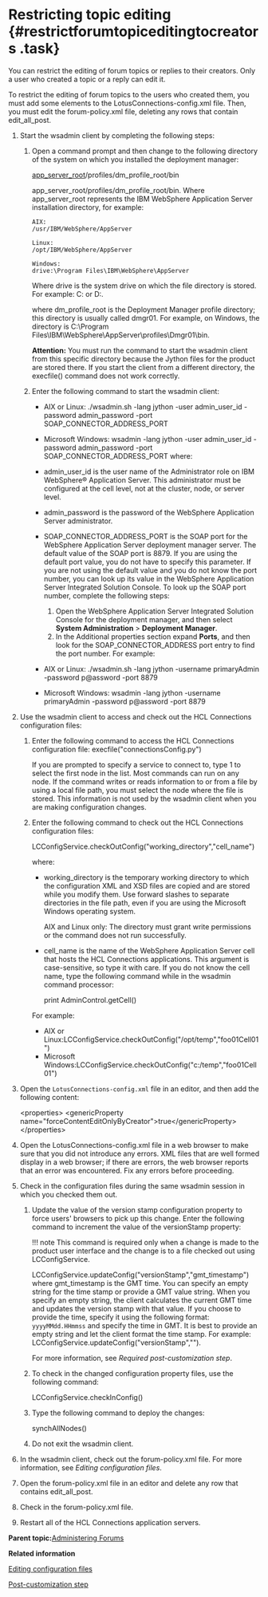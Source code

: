 # Restricting topic editing {#restrictforumtopiceditingtocreators .task}

You can restrict the editing of forum topics or replies to their creators. Only a user who created a topic or a reply can edit it.

To restrict the editing of forum topics to the users who created them, you must add some elements to the LotusConnections-config.xml file. Then, you must edit the forum-policy.xml file, deleting any rows that contain edit\_all\_post.

1.  Start the wsadmin client by completing the following steps:

    1.  Open a command prompt and then change to the following directory of the system on which you installed the deployment manager:

        [app\_server\_root](../plan/i_ovr_r_directory_conventions.md)/profiles/dm\_profile\_root/bin

        app\_server\_root/profiles/dm\_profile\_root/bin. Where app\_server\_root represents the IBM WebSphere Application Server installation directory, for example:

        ```
        AIX:
        /usr/IBM/WebSphere/AppServer
        
        ```

        ```
        Linux:
        /opt/IBM/WebSphere/AppServer
        
        ```

        ```
        Windows:
        drive:\Program Files\IBM\WebSphere\AppServer
        
        ```

        Where drive is the system drive on which the file directory is stored. For example: C: or D:.

        where dm\_profile\_root is the Deployment Manager profile directory; this directory is usually called dmgr01. For example, on Windows, the directory is C:\\Program Files\\IBM\\WebSphere\\AppServer\\profiles\\Dmgr01\\bin.

        **Attention:** You must run the command to start the wsadmin client from this specific directory because the Jython files for the product are stored there. If you start the client from a different directory, the execfile\(\) command does not work correctly.

    2.  Enter the following command to start the wsadmin client:

        -   AIX or Linux: ./wsadmin.sh -lang jython -user admin\_user\_id -password admin\_password -port SOAP\_CONNECTOR\_ADDRESS\_PORT
        -   Microsoft Windows: wsadmin -lang jython -user admin\_user\_id -password admin\_password -port SOAP\_CONNECTOR\_ADDRESS\_PORT
        where:

        -   admin\_user\_id is the user name of the Administrator role on IBM WebSphere® Application Server. This administrator must be configured at the cell level, not at the cluster, node, or server level.
        -   admin\_password is the password of the WebSphere Application Server administrator.
        -   SOAP\_CONNECTOR\_ADDRESS\_PORT is the SOAP port for the WebSphere Application Server deployment manager server. The default value of the SOAP port is 8879. If you are using the default port value, you do not have to specify this parameter. If you are not using the default value and you do not know the port number, you can look up its value in the WebSphere Application Server Integrated Solution Console. To look up the SOAP port number, complete the following steps:
            1.  Open the WebSphere Application Server Integrated Solution Console for the deployment manager, and then select **System Administration** \> **Deployment Manager**.
            2.  In the Additional properties section expand **Ports**, and then look for the SOAP\_CONNECTOR\_ADDRESS port entry to find the port number.
        For example:

        -   AIX or Linux: ./wsadmin.sh -lang jython -username primaryAdmin -password p@assword -port 8879
        -   Microsoft Windows: wsadmin -lang jython -username primaryAdmin -password p@assword -port 8879
2.  Use the wsadmin client to access and check out the HCL Connections configuration files:

    1.  Enter the following command to access the HCL Connections configuration file: execfile\("connectionsConfig.py"\)

        If you are prompted to specify a service to connect to, type 1 to select the first node in the list. Most commands can run on any node. If the command writes or reads information to or from a file by using a local file path, you must select the node where the file is stored. This information is not used by the wsadmin client when you are making configuration changes.

    2.  Enter the following command to check out the HCL Connections configuration files:

        LCConfigService.checkOutConfig\("working\_directory","cell\_name"\)

        where:

        -   working\_directory is the temporary working directory to which the configuration XML and XSD files are copied and are stored while you modify them. Use forward slashes to separate directories in the file path, even if you are using the Microsoft Windows operating system.

            AIX and Linux only: The directory must grant write permissions or the command does not run successfully.

        -   cell\_name is the name of the WebSphere Application Server cell that hosts the HCL Connections applications. This argument is case-sensitive, so type it with care. If you do not know the cell name, type the following command while in the wsadmin command processor:

            print AdminControl.getCell\(\)

        For example:

        -   AIX or Linux:LCConfigService.checkOutConfig\("/opt/temp","foo01Cell01"\)
        -   Microsoft Windows:LCConfigService.checkOutConfig\("c:/temp","foo01Cell01"\)
3.  Open the `LotusConnections-config.xml` file in an editor, and then add the following content:

    <properties\> <genericProperty name="forceContentEditOnlyByCreator"\>true</genericProperty\> </properties\>

4.  Open the LotusConnections-config.xml file in a web browser to make sure that you did not introduce any errors. XML files that are well formed display in a web browser; if there are errors, the web browser reports that an error was encountered. Fix any errors before proceeding.

5.  Check in the configuration files during the same wsadmin session in which you checked them out.

    1.  Update the value of the version stamp configuration property to force users' browsers to pick up this change. Enter the following command to increment the value of the versionStamp property:

        !!! note
    This command is required only when a change is made to the product user interface and the change is to a file checked out using LCConfigService.

        LCConfigService.updateConfig\("versionStamp","gmt\_timestamp"\) where gmt\_timestamp is the GMT time. You can specify an empty string for the time stamp or provide a GMT value string. When you specify an empty string, the client calculates the current GMT time and updates the version stamp with that value. If you choose to provide the time, specify it using the following format: `yyyyMMdd.HHmmss` and specify the time in GMT. It is best to provide an empty string and let the client format the time stamp. For example: LCConfigService.updateConfig\("versionStamp",""\).

        For more information, see *Required post-customization step*.

    2.  To check in the changed configuration property files, use the following command:

        LCConfigService.checkInConfig\(\)

    3.  Type the following command to deploy the changes:

        synchAllNodes\(\)

    4.  Do not exit the wsadmin client.

6.  In the wsadmin client, check out the forum-policy.xml file. For more information, see *Editing configuration files*.

7.  Open the forum-policy.xml file in an editor and delete any row that contains edit\_all\_post.

8.  Check in the forum-policy.xml file.

9.  Restart all of the HCL Connections application servers.


**Parent topic:**[Administering Forums](../admin/c_admin_forums_overview.md)

**Related information**  


[Editing configuration files](../admin/t_admin_common_checkout_config_file.md)

[Post-customization step](../customize/t_admin_common_customize_postreq.md)

